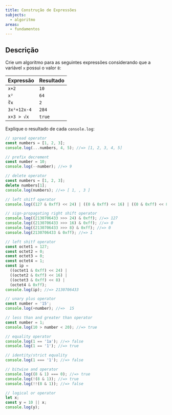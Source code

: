 ```yaml
---
title: Construção de Expressões
subjects:
  - algoritmo
areas:
  - fundamentos
---
```


## Descrição

Crie um algoritmo para as seguintes expressões considerando que a variável `x` possui o valor `8`:

| Expressão   | Resultado |
| ----------- | --------- |
| `x+2`       | `10`      |
| `x²`        | `64`      |
| `∛x`        | `2`       |
| `3x²+12x-4` | `284`     |
| `x+3 > √x`  | `true`    |

Explique o resultado de cada `console.log`:

```js
// spread operator
const numbers = [1, 2, 3];
console.log(...numbers, 4, 5); //=> [1, 2, 3, 4, 5]
```

```js
// prefix decrement
const number = 10;
console.log(--number); //=> 9
```

```js
// delete operator
const numbers = [1, 2, 3];
delete numbers[1];
console.log(numbers); //=> [ 1, , 3 ]
```

```js
// left shitf operator
console.log((127 & 0xff) << 24) | ((0 & 0xff) << 16) | ((0 & 0xff) << 8) | (1 & 0xff)); //=> 2130706433
```

```js
// sign-propagating right shift operator
console.log((2130706433 >>> 24) & 0xff); //=> 127
console.log((2130706433 >>> 16) & 0xff); //=> 0
console.log((2130706433 >>> 8) & 0xff); //=> 0
console.log(2130706433 & 0xff); //=> 1
```

```js
// left shitf operator
const octet1 = 127;
const octet2 = 0;
const octet3 = 0;
const octet4 = 1;
const ip =
  ((octet1 & 0xff) << 24) |
  ((octet2 & 0xff) << 16) |
  ((octet3 & 0xff) << 8) |
  (octet4 & 0xff);
console.log(ip); //=> 2130706433
```

```js
// unary plus operator
const number = '15';
console.log(+number); //=>  15
```

```js
// less than and greater than operator
const number = 1;
console.log(10 > number < 20); //=> true
```

```js
// equality operator
console.log(1 == '1a'); //=> false
console.log(1 == '1'); //=> true
```

```js
// identity/strict equality
console.log(1 === '1'); //=> false
```

```js
// bitwise and operator
console.log((8 & 1) === 0); //=> true
console.log(!(8 & 1)); //=> true
console.log(!!(8 & 1)); //=> false
```

```js
// logical or operator
let x;
const y = 10 || x;
console.log(y);
```
